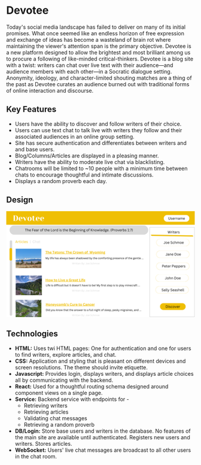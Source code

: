 # Devotee

Today's social media landscape has failed to deliver on many of its initial promises. What once seemed like an endless horizon of free expression and exchange of ideas has become a wasteland of brain rot where maintaining the viewer's attention span is the primary objective. Devotee is a new platform designed to allow the brightest and most brilliant among us to procure a following of like-minded critical-thinkers. Devotee is a blog site with a twist: writers can chat over live text with their audience—and audience members with each other—in a Socratic dialogue setting. Anonymity, ideology, and character-limited shouting matches are a thing of the past as Devotee curates an audience burned out with traditional forms of online interaction and discourse.

## Key Features

- Users have the ability to discover and follow writers of their choice.
- Users can use text chat to talk live with writers they follow and their associated audiences in an online group setting. 
- Site has secure authentication and differentiates between writers and and base users.
- Blog/Columns/Articles are displayed in a pleasing manner.
- Writers have the ability to moderate live chat via blacklisting.
- Chatrooms will be limited to ~10 people with a minimum time between chats to encourage thoughtful and intimate discussions.
- Displays a random proverb each day.

## Design

![Mock](/assets/images/Mockup.png)

## Technologies

- **HTML:** Uses twi HTML pages: One for authentication and one for users to find writers, explore articles, and chat.
- **CSS:** Application and styling that is pleasant on different devices and screen resolutions. The theme should invite etiquette.
- **Javascript:** Provides login, displays writers, and displays article choices all by communicating with the backend.
- **React:** Used for a thoughtful routing schema designed around component views on a single page.
- **Service:** Backend service with endpoints for -  
    - Retrieving writers
    - Retrieving articles
    - Validating chat messages
    - Retrieving a random proverb
- **DB/Login:** Store base users and writers in the database. No features of the main site are available until authenticated. Registers new users and writers. Stores articles.
- **WebSocket:** Users' live chat messages are broadcast to all other users in the chat room.
